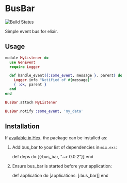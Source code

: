 # BusBar
[![Build Status](https://travis-ci.org/JonRowe/busbar.svg?branch=master)](https://travis-ci.org/JonRowe/busbar)

Simple event bus for elixir.

## Usage

```Elixir
module MyListener do
  use GenEvent
  require Logger

  def handle_event({:some_event, message }, parent) do
    Logger.info "Notified of #{message}"
    { :ok, parent }
  end
end

BusBar.attach MyListener

BusBar.notify :some_event, 'my_data'
```

## Installation

If [available in Hex](https://hex.pm/docs/publish), the package can be installed as:

  1. Add bus_bar to your list of dependencies in `mix.exs`:

        def deps do
          [{:bus_bar, "~> 0.0.2"}]
        end

  2. Ensure bus_bar is started before your application:

        def application do
          [applications: [:bus_bar]]
        end

